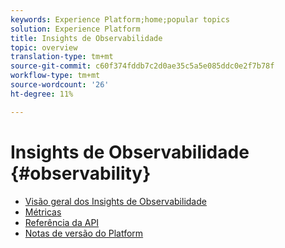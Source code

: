 ```yaml
---
keywords: Experience Platform;home;popular topics
solution: Experience Platform
title: Insights de Observabilidade
topic: overview
translation-type: tm+mt
source-git-commit: c60f374fddb7c2d0ae35c5a5e085ddc0e2f7b78f
workflow-type: tm+mt
source-wordcount: '26'
ht-degree: 11%

---
```



# Insights de Observabilidade {#observability}

* [Visão geral dos Insights de Observabilidade](home.md)
* [Métricas](metrics.md)
* [Referência da API](https://www.adobe.io/apis/experienceplatform/home/api-reference.html#!acpdr/swagger-specs/observability-insights.yaml)
* [Notas de versão do Platform](https://www.adobe.com/go/platform-release-notes-en)